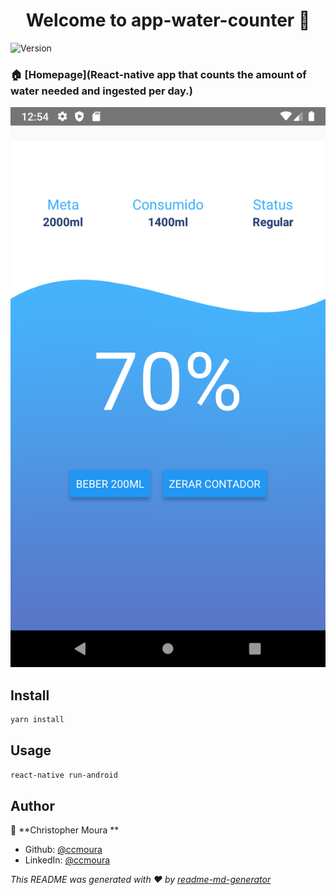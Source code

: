 <h1 align="center">Welcome to app-water-counter 👋</h1>
<p>
  <img alt="Version" src="https://img.shields.io/badge/version-0.0.1-blue.svg?cacheSeconds=2592000" />
</p>

### 🏠 [Homepage](React-native app that counts the amount of water needed and ingested per day.)
<p>
  <img alt="Version" src="./images/screen.png" />
</p>

## Install

```sh
yarn install
```

## Usage

```sh
react-native run-android
```

## Author

👤 **Christopher Moura  **

* Github: [@ccmoura  ](https://github.com/ccmoura  )
* LinkedIn: [@ccmoura  ](https://linkedin.com/in/ccmoura  )

_This README was generated with ❤️ by [readme-md-generator](https://github.com/kefranabg/readme-md-generator)_